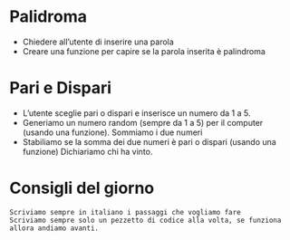 # Palidroma
- Chiedere all’utente di inserire una parola 
- Creare una funzione per capire se la parola inserita è palindroma

# Pari e Dispari
- L’utente sceglie pari o dispari e inserisce un numero da 1 a 5.
- Generiamo un numero random (sempre da 1 a 5) per il computer (usando una funzione). Sommiamo i due numeri
- Stabiliamo se la somma dei due numeri è pari o dispari (usando una funzione) Dichiariamo chi ha vinto.

# Consigli del giorno
    Scriviamo sempre in italiano i passaggi che vogliamo fare
    Scriviamo sempre solo un pezzetto di codice alla volta, se funziona allora andiamo avanti.